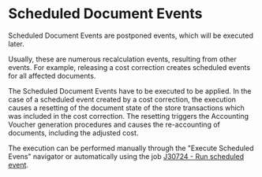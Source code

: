 # Scheduled Document Events
Scheduled Document Events are postponed events, which will be executed later.
 
Usually, these are numerous recalculation events, resulting from other events. For example, releasing a cost correction creates scheduled events for all affected documents. 
 
The Scheduled Document Events have to be executed to be applied. In the case of a scheduled event created by a cost correction, the execution causes a resetting of the document state of the store transactions which was included in the cost correction. The resetting triggers the Accounting Voucher generation procedures and causes the re-accounting of documents, including the adjusted cost.
 
The execution can be performed manually through the "Execute Scheduled Evens" navigator or automatically using the job [J30724 - Run scheduled event](https://github.com/ErpNetDocs/tech/blob/410296041dd31e2572dff39474157c429c83c8b8/advanced/jobs/J30724.md).

